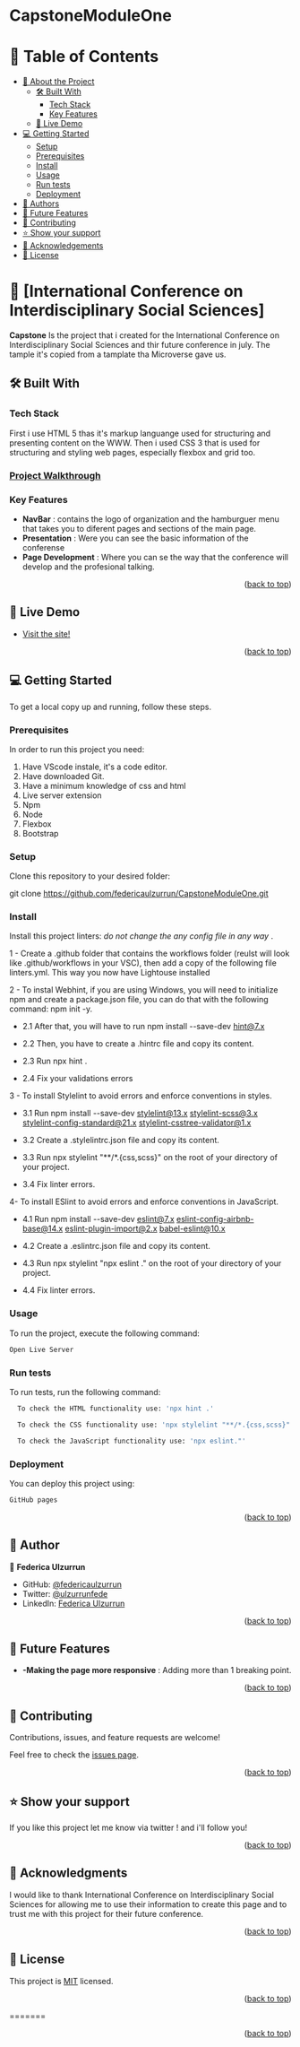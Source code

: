 # CapstoneModuleOne

# 📗 Table of Contents

- [📖 About the Project](#about-project)
  - [🛠 Built With](#built-with)
    - [Tech Stack](#tech-stack)
    - [Key Features](#key-features)
  - [🚀 Live Demo](#live-demo)
- [💻 Getting Started](#getting-started)
  - [Setup](#setup)
  - [Prerequisites](#prerequisites)
  - [Install](#install)
  - [Usage](#usage)
  - [Run tests](#run-tests)
  - [Deployment](#deployment)
- [👥 Authors](#authors)
- [🔭 Future Features](#future-features)
- [🤝 Contributing](#contributing)
- [⭐️ Show your support](#support)
- [🙏 Acknowledgements](#acknowledgements)
- [📝 License](#license)



# 📖 [International Conference on Interdisciplinary Social Sciences] <a name="about-project"></a>


**Capstone**  Is the project that i created for the International Conference on Interdisciplinary Social Sciences and thir future conference in july. The tample it's copied from a tamplate tha Microverse gave us.

## 🛠 Built With <a name="built-with"></a>

### Tech Stack <a name="tech-stack"></a>

First i use HTML 5 thas it's markup languange used for structuring and presenting content on the WWW. Then i used CSS 3 that is used for structuring and styling web pages, especially flexbox and grid too.


### <a name="walkthrough" href= "https://www.loom.com/share/1c455f1443d441d1a63f73ff81078938">Project Walkthrough</a>

### Key Features <a name="key-features"></a>

- **NavBar** : contains the logo of organization and the hamburguer menu that takes you to diferent pages and sections of the main page.
- **Presentation** : Were you can see the basic information of the conferense
- **Page Development** : Where you can se the way that the conference will develop and the profesional talking.

<p align="right">(<a href="#readme-top">back to top</a>)</p>


## 🚀 Live Demo <a name="live-demo"></a>

- <a href="https://federicaulzurrun.github.io/CapstoneModuleOne/"> Visit the site!</a>

<p align="right">(<a href="#readme-top">back to top</a>)</p>


## 💻 Getting Started <a name="getting-started"></a>

To get a local copy up and running, follow these steps.

### Prerequisites

In order to run this project you need:
1. Have VScode instale, it's a code editor.
2. Have downloaded Git.
3. Have a minimum knowledge of css and html
4. Live server extension
5. Npm
6. Node
7. Flexbox
8. Bootstrap 

### Setup

Clone this repository to your desired folder:

  git clone https://github.com/federicaulzurrun/CapstoneModuleOne.git

### Install

Install this project linters: *do not change the any config file in any way*                                                          .

1 - Create a .github folder that contains the workflows folder (reulst will look like .github/workflows in your VSC), then add a copy of the following file linters.yml. This way you now have Lightouse installed

2 - To instal Webhint, if you are using Windows, you will need to initialize npm and create a package.json file, you can do that with the following command: npm init -y.

- 2.1 After that, you will have to run npm install --save-dev hint@7.x

- 2.2 Then, you have to create a .hintrc file and copy its content.

- 2.3 Run npx hint .

- 2.4 Fix your validations errors

3 - To install Stylelint to avoid errors and enforce conventions in styles.

- 3.1 Run npm install --save-dev stylelint@13.x stylelint-scss@3.x stylelint-config-standard@21.x stylelint-csstree-validator@1.x

- 3.2 Create a .stylelintrc.json file and copy its content.

- 3.3 Run npx stylelint "**/*.{css,scss}" on the root of your directory of your project.

- 3.4 Fix linter errors.

4- To install ESlint to avoid errors and enforce conventions in JavaScript.

- 4.1 Run npm install --save-dev eslint@7.x eslint-config-airbnb-base@14.x eslint-plugin-import@2.x babel-eslint@10.x

- 4.2 Create a .eslintrc.json file and copy its content.

- 4.3 Run npx stylelint "npx eslint ." on the root of your directory of your project.

- 4.4 Fix linter errors.


### Usage

To run the project, execute the following command:

```sh
Open Live Server
```

### Run tests

To run tests, run the following command:

```sh
  To check the HTML functionality use: 'npx hint .'
```

```sh
  To check the CSS functionality use: 'npx stylelint "**/*.{css,scss}"'
```

```sh
  To check the JavaScript functionality use: 'npx eslint."'
```

### Deployment

You can deploy this project using:

```sh
GitHub pages
```

<p align="right">(<a href="#readme-top">back to top</a>)</p>

## 👥 Author <a name="authors"></a>

👤 **Federica Ulzurrun**

- GitHub: [@federicaulzurrun](https://github.com/federicaulzurrun)
- Twitter: [@ulzurrunfede](https://mobile.twitter.com/ulzurrunfede)
- LinkedIn: [Federica Ulzurrun](https://www.linkedin.com/in/federica-ulzurrun-293a86198)


<p align="right">(<a href="#readme-top">back to top</a>)</p>


## 🔭 Future Features <a name="future-features"></a>

- **-Making the page  more responsive** : Adding more than 1 breaking point.

<p align="right">(<a href="#readme-top">back to top</a>)</p>


## 🤝 Contributing <a name="contributing"></a>

Contributions, issues, and feature requests are welcome!

Feel free to check the [issues page](../../issues/).

<p align="right">(<a href="#readme-top">back to top</a>)</p>


## ⭐️ Show your support <a name="support"></a>

If you like this project let me know via twitter ! and i'll follow you!

<p align="right">(<a href="#readme-top">back to top</a>)</p>



## 🙏 Acknowledgments <a name="acknowledgements"></a>

I would like to thank International Conference on Interdisciplinary Social Sciences for allowing me to use their information to create this page and to trust me with this project for their future conference.

<p align="right">(<a href="#readme-top">back to top</a>)</p>


## 📝 License <a name="license"></a>

This project is [MIT](./LICENSE) licensed.


<p align="right">(<a href="#readme-top">back to top</a>)</p>
=======
<p align="right">(<a href="#readme-top">back to top</a>)</p>

